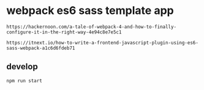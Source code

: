 # webpack es6 sass template app

```
https://hackernoon.com/a-tale-of-webpack-4-and-how-to-finally-configure-it-in-the-right-way-4e94c8e7e5c1
```

```
https://itnext.io/how-to-write-a-frontend-javascript-plugin-using-es6-sass-webpack-a1c6d6fdeb71
```

## develop
```sh
npm run start
```
